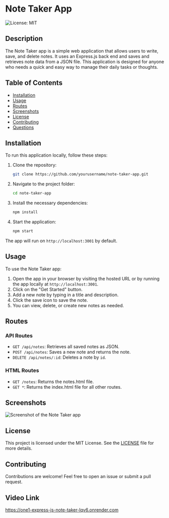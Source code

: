 # Note Taker App

![License: MIT](https://img.shields.io/badge/License-MIT-yellow.svg)

## Description

The Note Taker app is a simple web application that allows users to write, save, and delete notes. It uses an Express.js back end and saves and retrieves note data from a JSON file. This application is designed for anyone who needs a quick and easy way to manage their daily tasks or thoughts.

## Table of Contents

- [Installation](#installation)
- [Usage](#usage)
- [Routes](#routes)
- [Screenshots](#screenshots)
- [License](#license)
- [Contributing](#contributing)
- [Questions](#questions)

## Installation

To run this application locally, follow these steps:

1. Clone the repository:
    ```bash
    git clone https://github.com/yourusername/note-taker-app.git
    ```

2. Navigate to the project folder:
    ```bash
    cd note-taker-app
    ```

3. Install the necessary dependencies:
    ```bash
    npm install
    ```

4. Start the application:
    ```bash
    npm start
    ```

The app will run on `http://localhost:3001` by default.

## Usage

To use the Note Taker app:

1. Open the app in your browser by visiting the hosted URL or by running the app locally at `http://localhost:3001`.
2. Click on the "Get Started" button.
3. Add a new note by typing in a title and description.
4. Click the save icon to save the note.
5. You can view, delete, or create new notes as needed.

## Routes

### API Routes

- `GET /api/notes`: Retrieves all saved notes as JSON.
- `POST /api/notes`: Saves a new note and returns the note.
- `DELETE /api/notes/:id`: Deletes a note by `id`.

### HTML Routes

- `GET /notes`: Returns the notes.html file.
- `GET *`: Returns the index.html file for all other routes.

## Screenshots

![Screenshot of the Note Taker app](./public/Screenshot%202024-10-01%20at%208.19.42 PM.png)

## License

This project is licensed under the MIT License. See the [LICENSE](LICENSE) file for more details.

## Contributing

Contributions are welcome! Feel free to open an issue or submit a pull request.

## Video Link

https://one1-express-js-note-taker-lqv6.onrender.com
